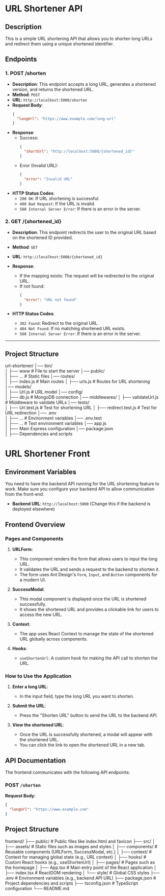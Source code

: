 # URL Shortener API

## Description
This is a simple URL shortening API that allows you to shorten long URLs and redirect them using a unique shortened identifier.

## Endpoints

### 1. **POST /shorten**
   - **Description**: This endpoint accepts a long URL, generates a shortened version, and returns the shortened URL.
   - **Method**: `POST`
   - **URL**: `http://localhost:5000/shorten`
   - **Request Body**:
     ```json
     {
       "longUrl": "https://www.example.com/long-url"
     }
     ```
   - **Response**:
     - Success:
       ```json
       {
         "shortUrl": "http://localhost:5000/{shortened_id}"
       }
       ```
     - Error (Invalid URL):
       ```json
       {
         "error": "Invalid URL"
       }
       ```
   - **HTTP Status Codes**:
     - `200 OK`: If URL shortening is successful.
     - `400 Bad Request`: If the URL is invalid.
     - `500 Internal Server Error`: If there is an error in the server.

### 2. **GET /{shortened_id}**
   - **Description**: This endpoint redirects the user to the original URL based on the shortened ID provided.
   - **Method**: `GET`
   - **URL**: `http://localhost:5000/{shortened_id}`
   - **Response**:
     - If the mapping exists: The request will be redirected to the original URL.
     - If not found:
       ```json
       {
         "error": "URL not found"
       }
       ```

   - **HTTP Status Codes**:
     - `302 Found`: Redirect to the original URL.
     - `404 Not Found`: If no matching shortened URL exists.
     - `500 Internal Server Error`: If there is an error in the server.


---

## Project Structure

url-shortener/
│── bin/                      
│   ├── www                 # File to start the server
│── public/                 
│   ├── ...                 # Static files
│── routes/                 
│   ├── index.js            # Main routes
│   ├── urls.js             # Routes for URL shortening
│── models/                 
│   ├── Url.js              # URL model
│── config/                 
│   ├── db.js               # MongoDB connection
│── middlewares/
│   ├── validateUrl.js      # Middleware to validate URLs
│── tests/                  
│   ├── Url.test.js         # Test for shortening URL
│   ├── redirect.test.js    # Test for URL redirection
│── .env                    
│   ├── ...                 # Environment variables
│── .env.test               
│   ├── ...                 # Test environment variables
│── app.js                  
│   ├── Main Express configuration
│── package.json            
│   ├── Dependencies and scripts

# URL Shortener Front

## Environment Variables

You need to have the backend API running for the URL shortening feature to work. Make sure you configure your backend API to allow communication from the front-end.

- **Backend URL**: `http://localhost:5000` (Change this if the backend is deployed elsewhere)

## Frontend Overview

### Pages and Components

1. **URLForm**: 
   - This component renders the form that allows users to input the long URL.
   - It validates the URL and sends a request to the backend to shorten it.
   - The form uses Ant Design's `Form`, `Input`, and `Button` components for a modern UI.

2. **SuccessModal**: 
   - This modal component is displayed once the URL is shortened successfully. 
   - It shows the shortened URL and provides a clickable link for users to access the new URL.
   
3. **Context**:
   - The app uses React Context to manage the state of the shortened URL globally across components.

4. **Hooks**:
   - `useShortenUrl`: A custom hook for making the API call to shorten the URL.

### How to Use the Application

1. **Enter a long URL**: 
   - In the input field, type the long URL you want to shorten.

2. **Submit the URL**: 
   - Press the "Shorten URL" button to send the URL to the backend API.

3. **View the shortened URL**: 
   - Once the URL is successfully shortened, a modal will appear with the shortened URL.
   - You can click the link to open the shortened URL in a new tab.

## API Documentation

The frontend communicates with the following API endpoints:

### POST `/shorten`

**Request Body**:
```json
{
  "longUrl": "https://www.example.com"
}
```

## Project Structure

frontend/
├── public/                         # Public files like index.html and favicon
├── src/
│   ├── assets/                     # Static files such as images and styles
│   ├── components/                 # Reusable components (URLForm, SuccessModal, etc.)
│   ├── context/                    # Context for managing global state (e.g., URL context)
│   ├── hooks/                      # Custom React hooks (e.g., useShortenUrl)
│   ├── pages/                      # Pages such as the homepage
│   ├── App.tsx                     # Main entry point of the React application
│   ├── index.tsx                   # ReactDOM rendering
│   └── style/                      # Global CSS styles
├── .env                             # Environment variables (e.g., backend API URL)
├── package.json                    # Project dependencies and scripts
├── tsconfig.json                   # TypeScript configuration
└── README.md           


